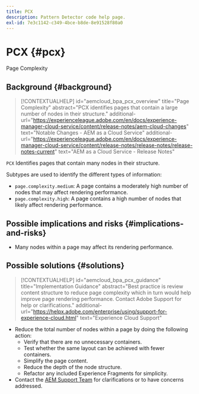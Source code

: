 ```yaml
---
title: PCX
description: Pattern Detector code help page.
exl-id: 7e3c1142-c349-4bce-b8de-8e91528f80a0
---
```

# PCX {#pcx}

Page Complexity

## Background {#background}

>[!CONTEXTUALHELP]
>id="aemcloud_bpa_pcx_overview"
>title="Page Complexity"
>abstract="PCX identifies pages that contain a large number of nodes in their structure."
>additional-url="https://experienceleague.adobe.com/en/docs/experience-manager-cloud-service/content/release-notes/aem-cloud-changes" text="Notable Changes - AEM as a Cloud Service"
>additional-url="https://experienceleague.adobe.com/en/docs/experience-manager-cloud-service/content/release-notes/release-notes/release-notes-current" text="AEM as a Cloud Service - Release Notes"

`PCX`  Identifies pages that contain many nodes in their structure.

Subtypes are used to identify the different types of information:

* `page.complexity.medium`: A page contains a moderately high number of nodes that may affect rendering performance.
* `page.complexity.high`: A page contains a high number of nodes that likely affect rendering performance.

## Possible implications and risks {#implications-and-risks}

* Many nodes within a page may affect its rendering performance.

## Possible solutions {#solutions}

>[!CONTEXTUALHELP]
>id="aemcloud_bpa_pcx_guidance"
>title="Implementation Guidance"
>abstract="Best practice is review content structure to reduce page complexity which in turn would help improve page rendering performance. Contact Adobe Support for help or clarifications."
>additional-url="https://helpx.adobe.com/enterprise/using/support-for-experience-cloud.html" text="Experience Cloud Support"

* Reduce the total number of nodes within a page by doing the following action:
  * Verify that there are no unnecessary containers.
  * Test whether the same layout can be achieved with fewer containers.
  * Simplify the page content.
  * Reduce the depth of the node structure.
  * Refactor any included Experience Fragments for simplicity.
* Contact the [AEM Support Team](https://helpx.adobe.com/enterprise/using/support-for-experience-cloud.html) for clarifications or to have concerns addressed.
